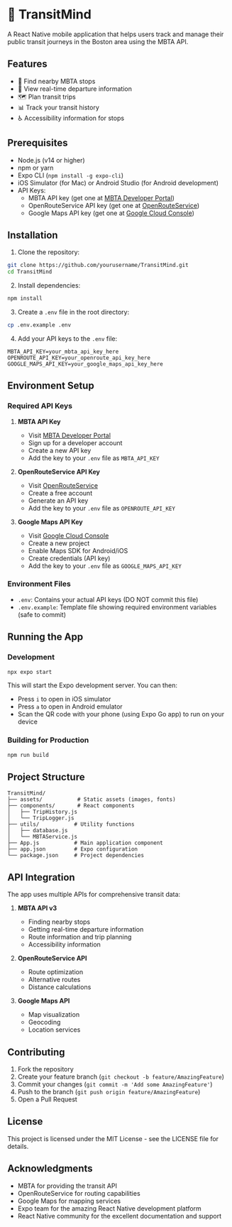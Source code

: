 # 🚆 TransitMind

A React Native mobile application that helps users track and manage their public transit journeys in the Boston area using the MBTA API.

## Features

- 📍 Find nearby MBTA stops
- 🚌 View real-time departure information
- 🗺️ Plan transit trips
- 📊 Track your transit history
- ♿ Accessibility information for stops

## Prerequisites

- Node.js (v14 or higher)
- npm or yarn
- Expo CLI (`npm install -g expo-cli`)
- iOS Simulator (for Mac) or Android Studio (for Android development)
- API Keys:
  - MBTA API key (get one at [MBTA Developer Portal](https://api-v3.mbta.com/))
  - OpenRouteService API key (get one at [OpenRouteService](https://openrouteservice.org/))
  - Google Maps API key (get one at [Google Cloud Console](https://console.cloud.google.com/))

## Installation

1. Clone the repository:
```bash
git clone https://github.com/yourusername/TransitMind.git
cd TransitMind
```

2. Install dependencies:
```bash
npm install
```

3. Create a `.env` file in the root directory:
```bash
cp .env.example .env
```

4. Add your API keys to the `.env` file:
```
MBTA_API_KEY=your_mbta_api_key_here
OPENROUTE_API_KEY=your_openroute_api_key_here
GOOGLE_MAPS_API_KEY=your_google_maps_api_key_here
```

## Environment Setup

### Required API Keys

1. **MBTA API Key**
   - Visit [MBTA Developer Portal](https://api-v3.mbta.com/)
   - Sign up for a developer account
   - Create a new API key
   - Add the key to your `.env` file as `MBTA_API_KEY`

2. **OpenRouteService API Key**
   - Visit [OpenRouteService](https://openrouteservice.org/)
   - Create a free account
   - Generate an API key
   - Add the key to your `.env` file as `OPENROUTE_API_KEY`

3. **Google Maps API Key**
   - Visit [Google Cloud Console](https://console.cloud.google.com/)
   - Create a new project
   - Enable Maps SDK for Android/iOS
   - Create credentials (API key)
   - Add the key to your `.env` file as `GOOGLE_MAPS_API_KEY`

### Environment Files

- `.env`: Contains your actual API keys (DO NOT commit this file)
- `.env.example`: Template file showing required environment variables (safe to commit)

## Running the App

### Development

```bash
npx expo start
```

This will start the Expo development server. You can then:
- Press `i` to open in iOS simulator
- Press `a` to open in Android emulator
- Scan the QR code with your phone (using Expo Go app) to run on your device

### Building for Production

```bash
npm run build
```

## Project Structure

```
TransitMind/
├── assets/           # Static assets (images, fonts)
├── components/       # React components
│   ├── TripHistory.js
│   └── TripLogger.js
├── utils/           # Utility functions
│   ├── database.js
│   └── MBTAService.js
├── App.js           # Main application component
├── app.json         # Expo configuration
└── package.json     # Project dependencies
```

## API Integration

The app uses multiple APIs for comprehensive transit data:

1. **MBTA API v3**
   - Finding nearby stops
   - Getting real-time departure information
   - Route information and trip planning
   - Accessibility information

2. **OpenRouteService API**
   - Route optimization
   - Alternative routes
   - Distance calculations

3. **Google Maps API**
   - Map visualization
   - Geocoding
   - Location services

## Contributing

1. Fork the repository
2. Create your feature branch (`git checkout -b feature/AmazingFeature`)
3. Commit your changes (`git commit -m 'Add some AmazingFeature'`)
4. Push to the branch (`git push origin feature/AmazingFeature`)
5. Open a Pull Request

## License

This project is licensed under the MIT License - see the LICENSE file for details.

## Acknowledgments

- MBTA for providing the transit API
- OpenRouteService for routing capabilities
- Google Maps for mapping services
- Expo team for the amazing React Native development platform
- React Native community for the excellent documentation and support 